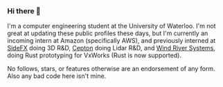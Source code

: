 ### Hi there 👋

I'm a computer engineering student at the University of Waterloo. I'm not great at updating these public profiles these days, but I'm currently an incoming intern at Amazon (specifically AWS), and previously interned at [SideFX](https://www.sidefx.com/) doing 3D R&D, [Cepton](https://www.cepton.com/) doing Lidar R&D, and [Wind River Systems](https://www.windriver.com/), doing Rust prototyping for VxWorks (Rust is now supported). 

No follows, stars, or features otherwise are an endorsement of any form. Also any bad code here isn't mine. 


<!--
**danielmccormick/danielmccormick** is a ✨ _special_ ✨ repository because its `README.md` (this file) appears on your GitHub profile.

Here are some ideas to get you started:

- 🔭 I’m currently working on ...
- 🌱 I’m currently learning ...
- 👯 I’m looking to collaborate on ...
- 🤔 I’m looking for help with ...
- 💬 Ask me about ...
- 📫 How to reach me: ...
- 😄 Pronouns: ...
- ⚡ Fun fact: ...
-->
